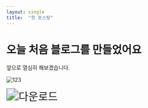 ```yaml
---
layout: single
title:  "첫 포스팅"
---
```


# 오늘 처음 블로그를 만들었어요

앞으로 열심히 해보겠습니다.

![123](C:\Users\tmdwp0612\Desktop\blog\tmdwp0612.github.io\images\2024-08-06-first\123.webp)

<img src="C:\Users\tmdwp0612\Desktop\blog\tmdwp0612.github.io\images\2024-08-06-first\다운로드.jpg" alt="다운로드" style="zoom:200%;" />
